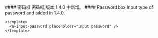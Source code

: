 <cn>
#### 密码框
密码框,版本 1.4.0 中新增。
</cn>

<us>
#### Password box
Input type of password and added in 1.4.0.
</us>

```tpl
<template>
  <a-input-password placeholder="input password" />
</template>
```
